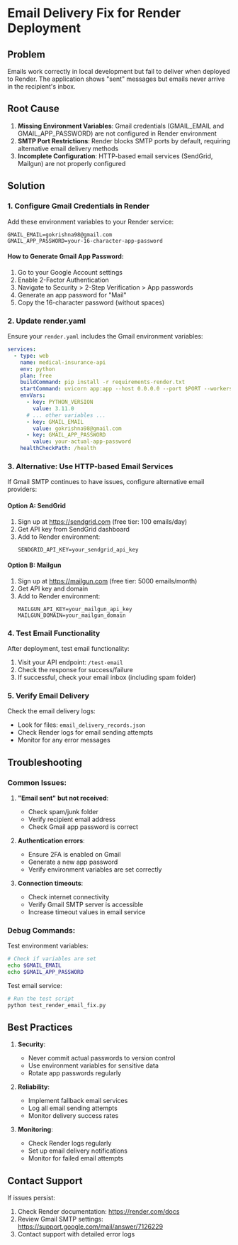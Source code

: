 # Email Delivery Fix for Render Deployment

## Problem
Emails work correctly in local development but fail to deliver when deployed to Render. The application shows "sent" messages but emails never arrive in the recipient's inbox.

## Root Cause
1. **Missing Environment Variables**: Gmail credentials (GMAIL_EMAIL and GMAIL_APP_PASSWORD) are not configured in Render environment
2. **SMTP Port Restrictions**: Render blocks SMTP ports by default, requiring alternative email delivery methods
3. **Incomplete Configuration**: HTTP-based email services (SendGrid, Mailgun) are not properly configured

## Solution

### 1. Configure Gmail Credentials in Render

Add these environment variables to your Render service:

```
GMAIL_EMAIL=gokrishna98@gmail.com
GMAIL_APP_PASSWORD=your-16-character-app-password
```

#### How to Generate Gmail App Password:
1. Go to your Google Account settings
2. Enable 2-Factor Authentication
3. Navigate to Security > 2-Step Verification > App passwords
4. Generate an app password for "Mail"
5. Copy the 16-character password (without spaces)

### 2. Update render.yaml

Ensure your `render.yaml` includes the Gmail environment variables:

```yaml
services:
  - type: web
    name: medical-insurance-api
    env: python
    plan: free
    buildCommand: pip install -r requirements-render.txt
    startCommand: uvicorn app:app --host 0.0.0.0 --port $PORT --workers 1
    envVars:
      - key: PYTHON_VERSION
        value: 3.11.0
      # ... other variables ...
      - key: GMAIL_EMAIL
        value: gokrishna98@gmail.com
      - key: GMAIL_APP_PASSWORD
        value: your-actual-app-password
    healthCheckPath: /health
```

### 3. Alternative: Use HTTP-based Email Services

If Gmail SMTP continues to have issues, configure alternative email providers:

#### Option A: SendGrid
1. Sign up at https://sendgrid.com (free tier: 100 emails/day)
2. Get API key from SendGrid dashboard
3. Add to Render environment:
   ```
   SENDGRID_API_KEY=your_sendgrid_api_key
   ```

#### Option B: Mailgun
1. Sign up at https://mailgun.com (free tier: 5000 emails/month)
2. Get API key and domain
3. Add to Render environment:
   ```
   MAILGUN_API_KEY=your_mailgun_api_key
   MAILGUN_DOMAIN=your_mailgun_domain
   ```

### 4. Test Email Functionality

After deployment, test email functionality:

1. Visit your API endpoint: `/test-email`
2. Check the response for success/failure
3. If successful, check your email inbox (including spam folder)

### 5. Verify Email Delivery

Check the email delivery logs:
- Look for files: `email_delivery_records.json`
- Check Render logs for email sending attempts
- Monitor for any error messages

## Troubleshooting

### Common Issues:

1. **"Email sent" but not received**:
   - Check spam/junk folder
   - Verify recipient email address
   - Check Gmail app password is correct

2. **Authentication errors**:
   - Ensure 2FA is enabled on Gmail
   - Generate a new app password
   - Verify environment variables are set correctly

3. **Connection timeouts**:
   - Check internet connectivity
   - Verify Gmail SMTP server is accessible
   - Increase timeout values in email service

### Debug Commands:

Test environment variables:
```bash
# Check if variables are set
echo $GMAIL_EMAIL
echo $GMAIL_APP_PASSWORD
```

Test email service:
```bash
# Run the test script
python test_render_email_fix.py
```

## Best Practices

1. **Security**:
   - Never commit actual passwords to version control
   - Use environment variables for sensitive data
   - Rotate app passwords regularly

2. **Reliability**:
   - Implement fallback email services
   - Log all email sending attempts
   - Monitor delivery success rates

3. **Monitoring**:
   - Check Render logs regularly
   - Set up email delivery notifications
   - Monitor for failed email attempts

## Contact Support

If issues persist:
1. Check Render documentation: https://render.com/docs
2. Review Gmail SMTP settings: https://support.google.com/mail/answer/7126229
3. Contact support with detailed error logs